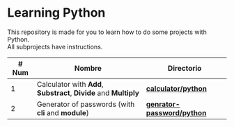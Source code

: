 # Learning Python
This repository is made for you to learn how to do some projects with Python. <br />
All subprojects have instructions.

| # Num | Nombre | Directorio |
|-------|--------|------------|
| 1 | Calculator with **Add**, **Substract**, **Divide** and **Multiply** | [**calculator/python**](./calculator/main.py) |
| 2 | Generator of passwords (with **cli** and **module**) | [**genrator-password/python**](./generate-password/main.py) |
